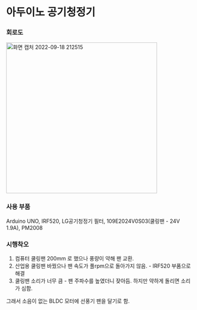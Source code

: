 # 아두이노 공기청정기
### 회로도
<img width="404" alt="화면 캡처 2022-09-18 212515" src="https://user-images.githubusercontent.com/12439450/190902024-75f61ffb-ec0e-4e3b-9704-742cdc9e9a58.png">

### 사용 부품
Arduino UNO, IRF520, LG공기청정기 필터, 109E2024V0S03(쿨링팬 - 24V 1.9A), PM2008

### 시행착오
1. 컴퓨터 쿨링팬 200mm 로 했으나 풍량이 약해 팬 교환.
2. 산업용 쿨링팬 바꿨으나 팬 속도가 풀rpm으로 돌아가지 않음. - IRF520 부품으로 해결
3. 쿨링팬 소리가 너무 큼 - 팬 주파수를 높였더니 잦아듬. 하지만 약하게 돌리면 소리가 심함.

그래서 소음이 없는 BLDC 모터에 선풍기 팬을 달기로 함.
